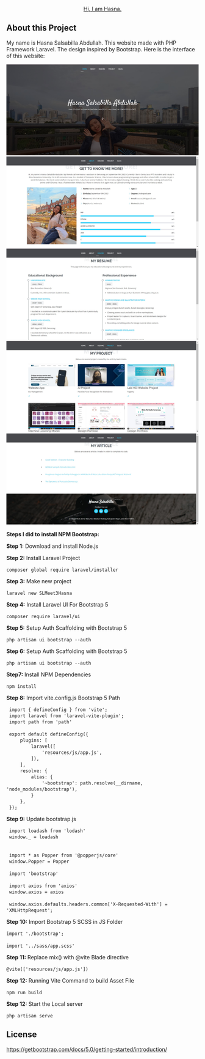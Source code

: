 <p align="center"><a href="https://github.com/HasnaChan/SLMeet3WebProgHasna" target="_blank">Hi, I am Hasna.</a></p>

## About this Project
My name is Hasna Salsabilla Abdullah. This website made with PHP Framework Laravel. The design inspired by Bootstrap. Here is the interface of this website:


![1. Home Page](https://github.com/HasnaChan/SLMeet3WebProgHasna/blob/main/web%20documentation/home.jpg)
![2. About Me Page](https://github.com/HasnaChan/SLMeet3WebProgHasna/blob/main/web%20documentation/aboutme.jpg)
![3. Resume Page](https://github.com/HasnaChan/SLMeet3WebProgHasna/blob/main/web%20documentation/resume.jpg)
![4. Project Page](https://github.com/HasnaChan/SLMeet3WebProgHasna/blob/main/web%20documentation/project.jpg)
![5. Blog Page](https://github.com/HasnaChan/SLMeet3WebProgHasna/blob/main/web%20documentation/blog.jpg)

**Steps I did to install NPM Bootstrap:**

**Step 1:** Download and install Node.js 

**Step 2:** Install Laravel Project
   ```
   composer global require laravel/installer
   ```
   
**Step 3:** Make new project
   ```
   laravel new SLMeet3Hasna
   ```
   
**Step 4:** Install Laravel UI For Bootstrap 5
   ```
   composer require laravel/ui
   ```
   
**Step 5:** Setup Auth Scaffolding with Bootstrap 5
   ```
   php artisan ui bootstrap --auth
   ```
   
**Step 6:** Setup Auth Scaffolding with Bootstrap 5
   ```
   php artisan ui bootstrap --auth
   ```
   
**Step7:** Install NPM Dependencies
   ```
   npm install
   ```
**Step 8:** Import vite.config.js Bootstrap 5 Path
   ```
    import { defineConfig } from 'vite';
    import laravel from 'laravel-vite-plugin';
    import path from 'path'

    export default defineConfig({
        plugins: [
            laravel([
                'resources/js/app.js',
            ]),
        ],
        resolve: {
            alias: {
                '~bootstrap': path.resolve(__dirname, 'node_modules/bootstrap'),
            }
        },
    });

   ```

**Step 9:** Update bootstrap.js
   ```
    import loadash from 'lodash'
    window._ = loadash


    import * as Popper from '@popperjs/core'
    window.Popper = Popper

    import 'bootstrap'

    import axios from 'axios'
    window.axios = axios

    window.axios.defaults.headers.common['X-Requested-With'] = 'XMLHttpRequest';
   ```

**Step 10:** Import Bootstrap 5 SCSS in JS Folder
   ```
   import './bootstrap';

   import '../sass/app.scss'
   ```
**Step 11:** Replace mix() with @vite Blade directive
   ```
   @vite(['resources/js/app.js'])
   ```

**Step 12:** Running Vite Command to build Asset File
   ```
   npm run build
   ```

**Step 12:** Start the Local server
   ```
   php artisan serve
   ```
   
   
## License
https://getbootstrap.com/docs/5.0/getting-started/introduction/
